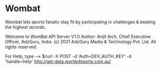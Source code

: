 # Wombat
Wombat lets sports fanatic stay fit by participating in challenges &amp; beating the highest records.

Welcome to WomBat API Server V1.0
Author: Arijit Aich, Chief Executive Officer, AdzGuru, India.
(c) 2021 AdzGuru Media & Technology Pvt. Ltd. All rights reserved.

For Help, type --> $curl -X POST -d 'Auth=DEV_AUTH_KEY' -d 'handle=help' http://get-data.worldofsports.com.au/
